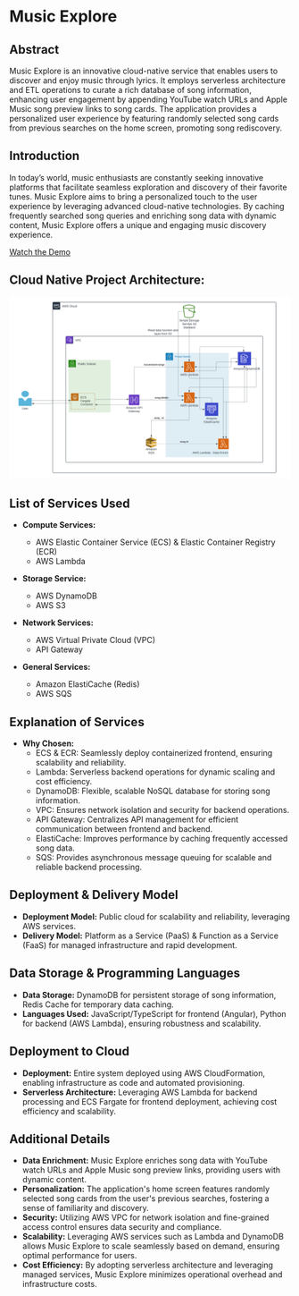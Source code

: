 # Music Explore

## Abstract

Music Explore is an innovative cloud-native service that enables users to discover and enjoy music through lyrics. It employs serverless architecture and ETL operations to curate a rich database of song information, enhancing user engagement by appending YouTube watch URLs and Apple Music song preview links to song cards. The application provides a personalized user experience by featuring randomly selected song cards from previous searches on the home screen, promoting song rediscovery.

## Introduction

In today’s world, music enthusiasts are constantly seeking innovative platforms that facilitate seamless exploration and discovery of their favorite tunes. Music Explore aims to bring a personalized touch to the user experience by leveraging advanced cloud-native technologies. By caching frequently searched song queries and enriching song data with dynamic content, Music Explore offers a unique and engaging music discovery experience.

[Watch the Demo](https://drive.google.com/file/d/1PRhCotaE_aTnaTjU5phF7XRMoXBykRIF/view?usp=drive_link) 

## Cloud Native Project Architecture:

![Architecture Diagram](architecture.png)

## List of Services Used

- **Compute Services:**
  - AWS Elastic Container Service (ECS) & Elastic Container Registry (ECR)
  - AWS Lambda

- **Storage Service:**
  - AWS DynamoDB
  - AWS S3

- **Network Services:**
  - AWS Virtual Private Cloud (VPC)
  - API Gateway

- **General Services:**
  - Amazon ElastiCache (Redis)
  - AWS SQS

## Explanation of Services

- **Why Chosen:**
  - ECS & ECR: Seamlessly deploy containerized frontend, ensuring scalability and reliability.
  - Lambda: Serverless backend operations for dynamic scaling and cost efficiency.
  - DynamoDB: Flexible, scalable NoSQL database for storing song information.
  - VPC: Ensures network isolation and security for backend operations.
  - API Gateway: Centralizes API management for efficient communication between frontend and backend.
  - ElastiCache: Improves performance by caching frequently accessed song data.
  - SQS: Provides asynchronous message queuing for scalable and reliable backend processing.

## Deployment & Delivery Model

- **Deployment Model:** Public cloud for scalability and reliability, leveraging AWS services.
- **Delivery Model:** Platform as a Service (PaaS) & Function as a Service (FaaS) for managed infrastructure and rapid development.

## Data Storage & Programming Languages

- **Data Storage:** DynamoDB for persistent storage of song information, Redis Cache for temporary data caching.
- **Languages Used:** JavaScript/TypeScript for frontend (Angular), Python for backend (AWS Lambda), ensuring robustness and scalability.

## Deployment to Cloud

- **Deployment:** Entire system deployed using AWS CloudFormation, enabling infrastructure as code and automated provisioning.
- **Serverless Architecture:** Leveraging AWS Lambda for backend processing and ECS Fargate for frontend deployment, achieving cost efficiency and scalability.

## Additional Details

- **Data Enrichment:** Music Explore enriches song data with YouTube watch URLs and Apple Music song preview links, providing users with dynamic content.
- **Personalization:** The application's home screen features randomly selected song cards from the user's previous searches, fostering a sense of familiarity and discovery.
- **Security:** Utilizing AWS VPC for network isolation and fine-grained access control ensures data security and compliance.
- **Scalability:** Leveraging AWS services such as Lambda and DynamoDB allows Music Explore to scale seamlessly based on demand, ensuring optimal performance for users.
- **Cost Efficiency:** By adopting serverless architecture and leveraging managed services, Music Explore minimizes operational overhead and infrastructure costs.

